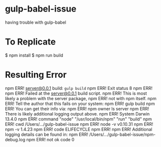 # gulp-babel-issue
having trouble with gulp-babel

# To Replicate

$ npm install
$ npm run build


# Resulting Error

npm ERR! server@0.0.1 build: `gulp build`
npm ERR! Exit status 8
npm ERR! 
npm ERR! Failed at the server@0.0.1 build script.
npm ERR! This is most likely a problem with the server package,
npm ERR! not with npm itself.
npm ERR! Tell the author that this fails on your system:
npm ERR!     gulp build
npm ERR! You can get their info via:
npm ERR!     npm owner ls server
npm ERR! There is likely additional logging output above.
npm ERR! System Darwin 13.4.0
npm ERR! command "node" "/usr/local/bin/npm" "run" "build"
npm ERR! cwd /Users/.../gulp-babel-issue
npm ERR! node -v v0.10.31
npm ERR! npm -v 1.4.23
npm ERR! code ELIFECYCLE
npm ERR! 
npm ERR! Additional logging details can be found in:
npm ERR!     /Users/.../gulp-babel-issue/npm-debug.log
npm ERR! not ok code 0



